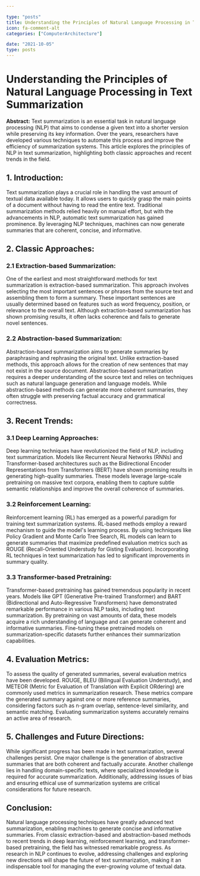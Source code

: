 ```yaml
---

type: "posts"
title: Understanding the Principles of Natural Language Processing in Text Summarization
icon: fa-comment-alt
categories: ["ComputerArchitecture"]

date: "2021-10-05"
type: posts
---
```





# Understanding the Principles of Natural Language Processing in Text Summarization

**Abstract:**
Text summarization is an essential task in natural language processing (NLP) that aims to condense a given text into a shorter version while preserving its key information. Over the years, researchers have developed various techniques to automate this process and improve the efficiency of summarization systems. This article explores the principles of NLP in text summarization, highlighting both classic approaches and recent trends in the field.

## 1. Introduction:
Text summarization plays a crucial role in handling the vast amount of textual data available today. It allows users to quickly grasp the main points of a document without having to read the entire text. Traditional summarization methods relied heavily on manual effort, but with the advancements in NLP, automatic text summarization has gained prominence. By leveraging NLP techniques, machines can now generate summaries that are coherent, concise, and informative.

## 2. Classic Approaches:
### 2.1 Extraction-based Summarization:
One of the earliest and most straightforward methods for text summarization is extraction-based summarization. This approach involves selecting the most important sentences or phrases from the source text and assembling them to form a summary. These important sentences are usually determined based on features such as word frequency, position, or relevance to the overall text. Although extraction-based summarization has shown promising results, it often lacks coherence and fails to generate novel sentences.

### 2.2 Abstraction-based Summarization:
Abstraction-based summarization aims to generate summaries by paraphrasing and rephrasing the original text. Unlike extraction-based methods, this approach allows for the creation of new sentences that may not exist in the source document. Abstraction-based summarization requires a deeper understanding of the source text and relies on techniques such as natural language generation and language models. While abstraction-based methods can generate more coherent summaries, they often struggle with preserving factual accuracy and grammatical correctness.

## 3. Recent Trends:
### 3.1 Deep Learning Approaches:
Deep learning techniques have revolutionized the field of NLP, including text summarization. Models like Recurrent Neural Networks (RNNs) and Transformer-based architectures such as the Bidirectional Encoder Representations from Transformers (BERT) have shown promising results in generating high-quality summaries. These models leverage large-scale pretraining on massive text corpora, enabling them to capture subtle semantic relationships and improve the overall coherence of summaries.

### 3.2 Reinforcement Learning:
Reinforcement learning (RL) has emerged as a powerful paradigm for training text summarization systems. RL-based methods employ a reward mechanism to guide the model's learning process. By using techniques like Policy Gradient and Monte Carlo Tree Search, RL models can learn to generate summaries that maximize predefined evaluation metrics such as ROUGE (Recall-Oriented Understudy for Gisting Evaluation). Incorporating RL techniques in text summarization has led to significant improvements in summary quality.

### 3.3 Transformer-based Pretraining:
Transformer-based pretraining has gained tremendous popularity in recent years. Models like GPT (Generative Pre-trained Transformer) and BART (Bidirectional and Auto-Regressive Transformers) have demonstrated remarkable performance in various NLP tasks, including text summarization. By pretraining on vast amounts of data, these models acquire a rich understanding of language and can generate coherent and informative summaries. Fine-tuning these pretrained models on summarization-specific datasets further enhances their summarization capabilities.

## 4. Evaluation Metrics:
To assess the quality of generated summaries, several evaluation metrics have been developed. ROUGE, BLEU (Bilingual Evaluation Understudy), and METEOR (Metric for Evaluation of Translation with Explicit ORdering) are commonly used metrics in summarization research. These metrics compare the generated summary against one or more reference summaries, considering factors such as n-gram overlap, sentence-level similarity, and semantic matching. Evaluating summarization systems accurately remains an active area of research.

## 5. Challenges and Future Directions:
While significant progress has been made in text summarization, several challenges persist. One major challenge is the generation of abstractive summaries that are both coherent and factually accurate. Another challenge lies in handling domain-specific texts, where specialized knowledge is required for accurate summarization. Additionally, addressing issues of bias and ensuring ethical use of summarization systems are critical considerations for future research.

## Conclusion:
Natural language processing techniques have greatly advanced text summarization, enabling machines to generate concise and informative summaries. From classic extraction-based and abstraction-based methods to recent trends in deep learning, reinforcement learning, and transformer-based pretraining, the field has witnessed remarkable progress. As research in NLP continues to evolve, addressing challenges and exploring new directions will shape the future of text summarization, making it an indispensable tool for managing the ever-growing volume of textual data.